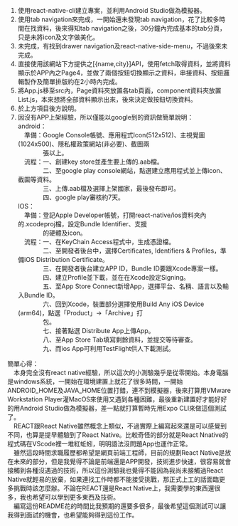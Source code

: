 1. 使用react-native-cli建立專案，並利用Android Studio做為模擬器。
2. 使用tab navigation來完成，一開始還未發現tab navigation，花了比較多時間在找資料，後來得知tab navigation之後，30分鐘內完成基本的tab分頁，只是未將icon及文字做美化。
3. 未完成，有找到drawer navigation及react-native-side-menu，不過後來未完成。
4. 直接使用該網站下方提供之[{name,city}]API，使用fetch取得資料，並將資料顯示於APP內之Page4，並做了兩個按鈕切換顯示之資料，串接資料、按鈕邏輯製作及簡單排版約在2小時內完成。
5. 將App.js移至src內，Page資料夾放置各tab頁面，component資料夾放置List.js，本來想將全部資料顯示出來，後來決定做按鈕切換資料。
6. 於上方項目後方說明。
7. 因沒有APP上架經驗，所以僅能以google到的資訊做簡單說明：  
android：  
&emsp;準備：Google Console帳號、應用程式Icon(512x512)、主視覺圖(1024x500)、隱私權政策網站(非必要)、截圖兩  
&emsp;&emsp;&emsp;&emsp;張以上。  
&emsp;流程：一、創建key store並產生要上傳的.aab檔。  
&emsp;&emsp;&emsp;&emsp;二、至google play console網站，點選建立應用程式並上傳icon、截圖等資料。  
&emsp;&emsp;&emsp;&emsp;三、上傳.aab檔及選擇上架國家，最後發布即可。  
&emsp;&emsp;&emsp;&emsp;四、google play審核約7天。  
IOS：  
&emsp;準備：登記Apple Developer帳號，打開react-native/ios資料夾內的.xcodeproj檔，設定Bundle Identifier、支援  
&emsp;&emsp;&emsp;&emsp;的硬體及icon。  
&emsp;流程：一、在KeyChain Access程式中，生成憑證檔。  
&emsp;&emsp;&emsp;&emsp;二、至開發者後台中，選擇Certificates, Identifiers & Profiles，準備iOS Distribution Certificate。  
&emsp;&emsp;&emsp;&emsp;三、在開發者後台建立APP ID，Bundle ID要跟Xcode專案一樣。  
&emsp;&emsp;&emsp;&emsp;四、建立Profile並下載，並在在Xcode設定Signing。  
&emsp;&emsp;&emsp;&emsp;五、至App Store Connect新增App，選擇平台、名稱、語言以及輸入Bundle ID。  
&emsp;&emsp;&emsp;&emsp;六、回到Xcode，裝置部分選擇使用Build Any iOS Device (arm64)，點選「Product」->「Archive」打  
&emsp;&emsp;&emsp;&emsp;包。  
&emsp;&emsp;&emsp;&emsp;七、接著點選 Distribute App上傳App。  
&emsp;&emsp;&emsp;&emsp;八、至App Store Tab填寫剩餘資料，並提交等待審查。  
&emsp;&emsp;&emsp;&emsp;九、而ios App可利用TestFlight供人下載測試。  
  

簡單心得：  
&emsp;本身完全沒有react native經驗，所以這次的小測驗幾乎是從零開始。本身電腦是windows系統，一開始在環境建置上就花了很多時間，一開始ANDROID_HOME及JAVA_HOME位置打錯，連不到模擬器，後來打算用VMware Workstation Player灌MacOS來使用又遇到各種困難，最後重新建置好才能好好的用Android Studio做為模擬器，差一點就打算暫時先用Expo CLI來做這個測試了。  
&emsp;REACT跟React Native雖然概念上類似，不過實際上編寫起來還是可以感覺到不同，也算是提早體驗到了React Native。比較奇怪的部分就是React Nnative的程式碼在VScode裡一堆紅蚯蚓，明明語法沒問題App也運作正常。  
&emsp;雖然這段時間求職履歷都希望是網頁前端工程師，目前的規劃React Native是放在未來的部分，但是我覺得不論是前端還是APP開發，技術進步快速，很容易就會接觸到各種沒遇過的技術，所以這份測驗我也覺得不能因為我尚未接觸過React Native就輕易的放棄，如果連找工作時都不能接受挑戰，那正式上工的話面臨更多挑戰時該怎麼辦。不論在REACT還是React Native上，我需要學的東西還很多，我也希望可以學到更多東西及技術。  
&emsp;編寫這份README花的時間比我預期的還要多很多，最後希望這個測試可以讓我得到面試的機會，也希望能夠得到這份工作。
